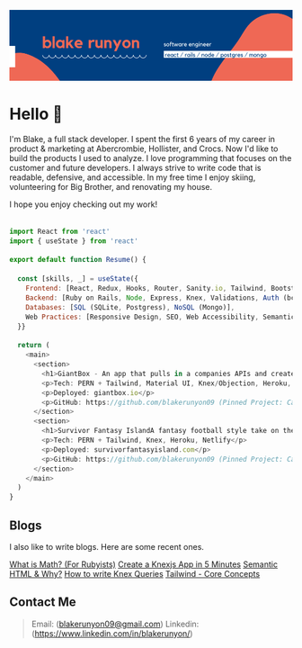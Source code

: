 ![blake runyon logo header](https://raw.githubusercontent.com/blakerunyon09/blakerunyon09/main/Welcome!-2.png)

# Hello 👋 

I'm Blake, a full stack developer. I spent the first 6 years of my career in product & marketing at Abercrombie, Hollister, and Crocs. Now I'd like to build the products I used to analyze. I love programming that focuses on the customer and future developers. I always strive to write code that is readable, defensive, and accessible. In my free time I enjoy skiing, volunteering for Big Brother, and renovating my house.

I hope you enjoy checking out my work!

```javascript

import React from 'react'
import { useState } from 'react'

export default function Resume() {

  const [skills, _] = useState({
    Frontend: [React, Redux, Hooks, Router, Sanity.io, Tailwind, Bootstrap, Rest APIs, Chrome Dev Tools, ES6],
    Backend: [Ruby on Rails, Node, Express, Knex, Validations, Auth (bcrypt, jwt)],
    Databases: [SQL (SQLite, Postgress), NoSQL (Mongo)],
    Web Practices: [Responsive Design, SEO, Web Accessibility, Semantic HTML, DRY]
  }}
  
  return (
    <main>
      <section>
        <h1>GiantBox - An app that pulls in a companies APIs and creates analytics dashboards.</h1>
        <p>Tech: PERN + Tailwind, Material UI, Knex/Objection, Heroku, Netlify</p>
        <p>Deployed: giantbox.io</p>
        <p>GitHub: https://github.com/blakerunyon09 (Pinned Project: Capstone)</p>
      </section>
      <section>
        <h1>Survivor Fantasy IslandA fantasy football style take on the reality tv show Survivor.</h1>
        <p>Tech: PERN + Tailwind, Knex, Heroku, Netlify</p>
        <p>Deployed: survivorfantasyisland.com</p>
        <p>GitHub: https://github.com/blakerunyon09 (Pinned Project: Capstone)</p>
      </section>
    </main>
  )
}

```

## Blogs

I also like to write blogs. Here are some recent ones.

[What is Math? (For Rubyists)](https://blakerunyon.medium.com/what-is-math-for-rubyists-acc6922b271c)
[Create a Knexjs App in 5 Minutes](https://blakerunyon.medium.com/create-a-knexjs-app-in-5-minutes-122283429a25)
[Semantic HTML & Why?](https://blakerunyon.medium.com/semantic-html-why-61e1459afbd)
[How to write Knex Queries](https://blakerunyon.medium.com/how-to-write-knex-queries-c70ac80f14e1)
[Tailwind - Core Concepts](https://blakerunyon.medium.com/tailwind-core-concepts-74d785fd1c74)

## Contact Me

> Email: (blakerunyon09@gmail.com)
> Linkedin: (https://www.linkedin.com/in/blakerunyon/)
